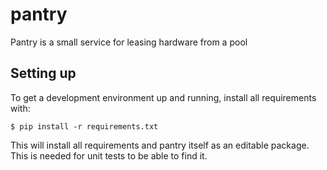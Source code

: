 # pantry
Pantry is a small service for leasing hardware from a pool

## Setting up
To get a development environment up and running, install all requirements with:

    $ pip install -r requirements.txt

This will install all requirements and pantry itself as an editable package. This is needed for unit tests to be able to find it.
